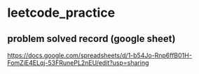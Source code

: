 # leetcode_practice

## problem solved record (google sheet)
https://docs.google.com/spreadsheets/d/1-b54Jo-Rnp6ffB01H-FomZiE4ELqj-53FRunePL2nEU/edit?usp=sharing
